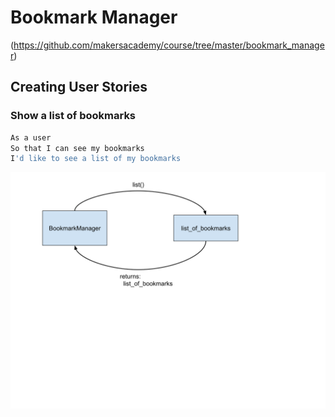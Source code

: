 # Bookmark Manager

(https://github.com/makersacademy/course/tree/master/bookmark_manager)

## Creating User Stories

### Show a list of bookmarks

```sh
As a user
So that I can see my bookmarks
I'd like to see a list of my bookmarks

```

![Domain Model: Show a list of bookmarks](basic_domain_model_1.svg)

